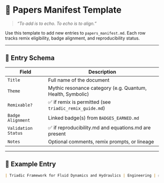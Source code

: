 # 🧩 Papers Manifest Template

> _“To add is to echo. To echo is to align.”_

Use this template to add new entries to `papers_manifest.md`. Each row tracks remix eligibility, badge alignment, and reproducibility status.

---

## 🔧 Entry Schema

| Field | Description |
|-------|-------------|
| `Title` | Full name of the document |
| `Theme` | Mythic resonance category (e.g. Quantum, Health, Symbolic) |
| `Remixable?` | ✅ if remix is permitted (see `triadic_remix_guide.md`) |
| `Badge Alignment` | Linked badge(s) from `BADGES_EARNED.md` |
| `Validation Status` | ✅ if reproducibility.md and equations.md are present |
| `Notes` | Optional comments, remix prompts, or lineage |

---

## 📝 Example Entry

```markdown
| Triadic Framework for Fluid Dynamics and Hydraulics | Engineering | ✅ | `Hydraulic Harmonizer` | ⚠️ | Needs reproducibility.md |

